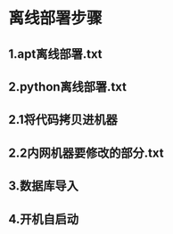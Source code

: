 # 离线部署步骤
## 1.apt离线部署.txt
## 2.python离线部署.txt
## 2.1将代码拷贝进机器
## 2.2内网机器要修改的部分.txt
## 3.数据库导入
## 4.开机自启动